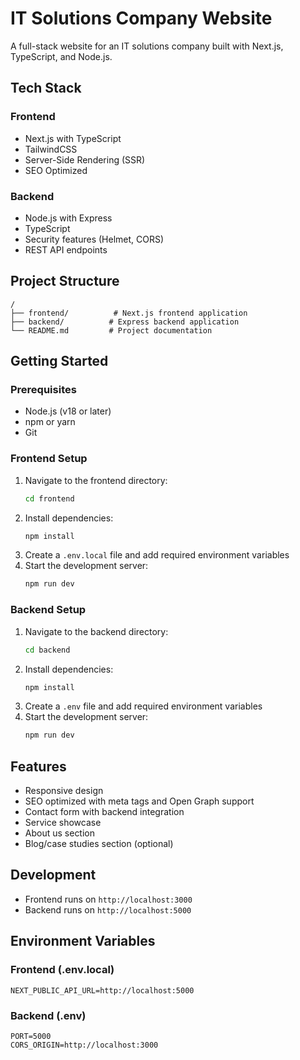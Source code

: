 # IT Solutions Company Website

A full-stack website for an IT solutions company built with Next.js, TypeScript, and Node.js.

## Tech Stack

### Frontend
- Next.js with TypeScript
- TailwindCSS
- Server-Side Rendering (SSR)
- SEO Optimized

### Backend
- Node.js with Express
- TypeScript
- Security features (Helmet, CORS)
- REST API endpoints

## Project Structure
```
/
├── frontend/          # Next.js frontend application
├── backend/          # Express backend application
└── README.md         # Project documentation
```

## Getting Started

### Prerequisites
- Node.js (v18 or later)
- npm or yarn
- Git

### Frontend Setup
1. Navigate to the frontend directory:
   ```bash
   cd frontend
   ```
2. Install dependencies:
   ```bash
   npm install
   ```
3. Create a `.env.local` file and add required environment variables
4. Start the development server:
   ```bash
   npm run dev
   ```

### Backend Setup
1. Navigate to the backend directory:
   ```bash
   cd backend
   ```
2. Install dependencies:
   ```bash
   npm install
   ```
3. Create a `.env` file and add required environment variables
4. Start the development server:
   ```bash
   npm run dev
   ```

## Features
- Responsive design
- SEO optimized with meta tags and Open Graph support
- Contact form with backend integration
- Service showcase
- About us section
- Blog/case studies section (optional)

## Development
- Frontend runs on `http://localhost:3000`
- Backend runs on `http://localhost:5000`

## Environment Variables

### Frontend (.env.local)
```
NEXT_PUBLIC_API_URL=http://localhost:5000
```

### Backend (.env)
```
PORT=5000
CORS_ORIGIN=http://localhost:3000
``` 
